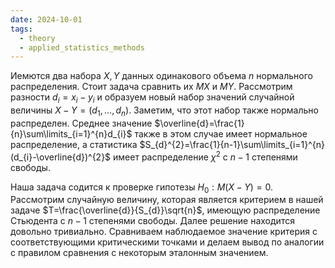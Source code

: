 ```yaml
---
date: 2024-10-01
tags:
  - theory
  - applied_statistics_methods
---
```

Иемются два набора $X,Y$ данных одинакового объема $n$ нормального распределения. Стоит задача сравнить их $MX$ и $MY$.
Рассмотрим разности $d_{i}=x_{i}-y_{i}$ и образуем новый набор значений случайной величины $X-Y=(d_1,\dots,d_n)$. Заметим, что этот набор также нормально распределен.
Среднее значение $\overline{d}=\frac{1}{n}\sum\limits_{i=1}^{n}d_{i}$ также в этом случае имеет нормальное распределение, а статистика $S_{d}^{2}=\frac{1}{n-1}\sum\limits_{i=1}^{n}(d_{i}-\overline{d})^{2}$ имеет распределение $\chi^{2}$ с $n-1$ степенями свободы.

Наша задача содится к проверке гипотезы $H_{0}:M(X-Y)=0$.
Рассмотрим случайную величину, которая является критерием в нашей задаче $T=\frac{\overline{d}}{S_{d}}\sqrt{n}$, имеющую распределение Стьюдента с $n-1$ степенями свободы. Далее решение находится довольно тривиально.
Сравниваем наблюдаемое значение критерия с соответствующими критическими точками и делаем вывод по аналогии с правилом сравнения с некоторым эталонным значением.